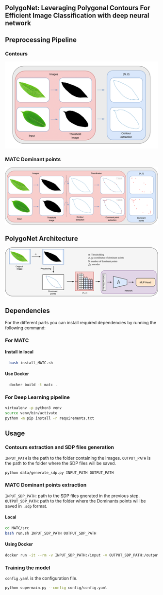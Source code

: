 ## PolygoNet: Leveraging Polygonal Contours For Efficient Image Classification with deep neural network

## Preprocessing Pipeline 
### Contours 
<p align="center"> 
  <img src="diagram/Preprocessing_contours.png" width="520">
</p> 

### MATC Dominant points
<p align="center"> 
  <img src="diagram/preprocessing.png" width="620">
</p> 



## PolygoNet Architecture 
<p align="center"> 
  <img src="diagram/polygonet.png" width="620">
</p> 

## Dependencies 
For the different parts you can install required dependencies by running the following command: 

### For MATC
  #### Install in local 
```bash 
  bash install_MATC.sh
````
  #### Use Docker 
```bash
  docker build -t matc .
```
### For Deep Learning pipeline 
  ```bash
  virtualenv -p python3 venv 
  source venv/bin/activate
  python -m pip install -r requirements.txt 
  ````
## Usage 
### Contours extraction and SDP files generation
`INPUT_PATH` is the path to the folder containing the images. 
`OUTPUT_PATH` is the path to the folder where the SDP files will be saved. 
```bash
python data/generate_sdp.py INPUT_PATH OUTPUT_PATH 
````
### MATC Dominant points extraction 
`INPUT_SDP_PATH`: path to the SDP files gnerated in the previous step. 
`OUTPUT_SDP_PATH`: path to the folder where the Dominants points will be saved in `.sdp` format. 

#### Local 
```bash
cd MATC/src 
bash run.sh INPUT_SDP_PATH OUTPUT_SDP_PATH
````
#### Using Docker 
```bash
docker run -it --rm -v INPUT_SDP_PATH:/input -v OUTPUT_SDP_PATH:/output matc 
````
### Training the model 
`config.yaml` is the configuration file. 
```bash
python supermain.py --config config/config.yaml
